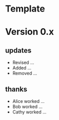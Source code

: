 # Template

# Version 0.x

## updates

* Revised ...
* Added ...
* Removed ...

## thanks

* Alice worked ...
* Bob worked ...
* Cathy worked ...
